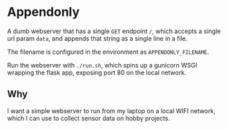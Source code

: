 # Appendonly

A dumb webserver that has a single `GET` endpoint `/`, which accepts a single
url param `data`, and appends that string as a single line in a file.

The filename is configured in the environment as `APPENDONLY_FILENAME`.

Run the webserver with `./run.sh`, which spins up a gunicorn WSGI wrapping the
flask app, exposing port 80 on the local network.

## Why

I want a simple webserver to run from my laptop on a local WIFI network,
which I can use to collect sensor data on hobby projects.
